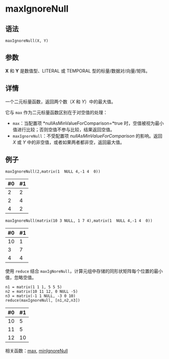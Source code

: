 # maxIgnoreNull

## 语法

```
maxIgnoreNull(X, Y)
```

## 参数

**X** 和 **Y** 是数值型、LITERAL 或 TEMPORAL 型的标量/数据对/向量/矩阵。

## 详情

一个二元标量函数，返回两个数（*X* 和 *Y*）中的最大值。

它与 `max` 作为二元标量函数区别在于对空值的处理：

* `max`：当配置项 *nullAsMinValueForComparison=*true
  时，空值被视为最小值进行比较；否则空值不参与比较，结果返回空值。
* `maxIgnoreNull`：不受配置项 *nullAsMinValueForComparison*
  的影响。返回 *X* 或 *Y* 中的非空值，或者如果两者都非空，返回最大值。

## 例子

```
maxIgnoreNull(2,matrix(1  NULL 4,-1 4  0))
```

| #0 | #1 |
| --- | --- |
| 2 | 2 |
| 2 | 4 |
| 4 | 2 |

```
maxIgnoreNull(matrix(10 3 NULL, 1 7 4),matrix(1  NULL 4,-1 4  0))
```

| #0 | #1 |
| --- | --- |
| 10 | 1 |
| 3 | 7 |
| 4 | 4 |

使用 `reduce` 结合
`maxIgNoreNull`，计算元组中存储的同形状矩阵每个位置的最小值，忽略空值。

```
n1 = matrix(1 1 1, 5 5 5)
n2 = matrix(10 11 12, 0 NULL -5)
n3 = matrix(-1 1 NULL, -3 0 10)
reduce(maxIgnoreNull, [n1,n2,n3])
```

| #0 | #1 |
| --- | --- |
| 10 | 5 |
| 11 | 5 |
| 12 | 10 |

相关函数：[max](max.md), [minIgnoreNull](minignorenull.md)

